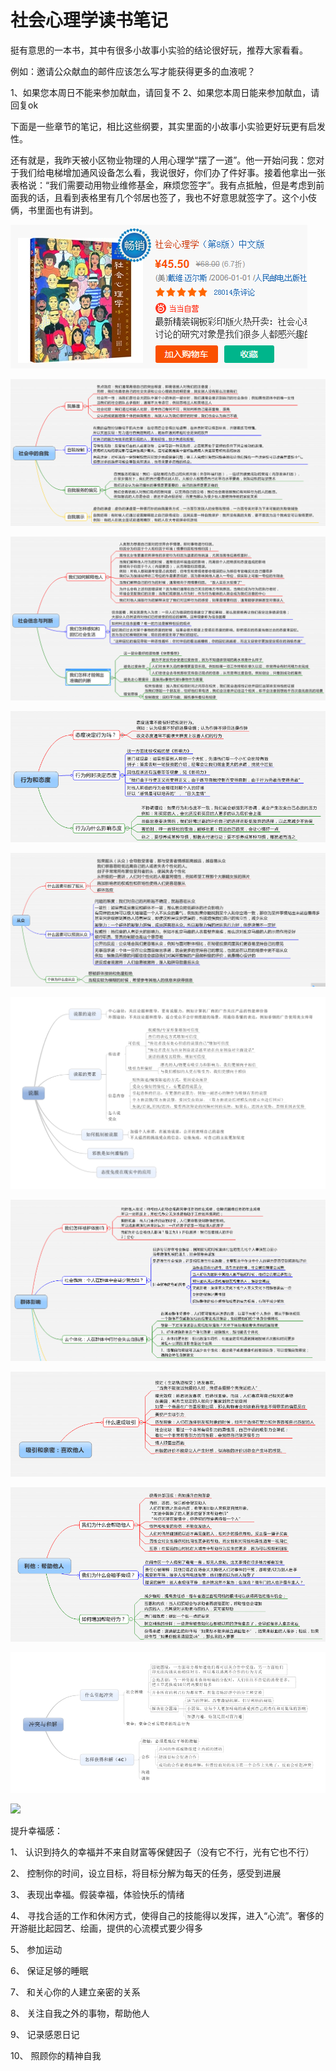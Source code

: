 # 社会心理学读书笔记 #

挺有意思的一本书，其中有很多小故事小实验的结论很好玩，推荐大家看看。

例如：邀请公众献血的邮件应该怎么写才能获得更多的血液呢？

1、如果您本周日不能来参加献血，请回复不
2、如果您本周日能来参加献血，请回复ok

下面是一些章节的笔记，相比这些纲要，其实里面的小故事小实验更好玩更有启发性。

还有就是，我昨天被小区物业物理的人用心理学“摆了一道”。他一开始问我：您对于我们给电梯增加通风设备怎么看，我说很好，你们办了件好事。接着他拿出一张表格说：“我们需要动用物业维修基金，麻烦您签字”。我有点抵触，但是考虑到前面我的话，且看到表格里有几个邻居也签了，我也不好意思就签字了。这个小伎俩，书里面也有讲到。

![](img/psyc/1.jpg)

![](img/psyc/2.jpg)

![](img/psyc/3.jpg)

![](img/psyc/4.jpg)

![](img/psyc/5.jpg)

![](img/psyc/6.jpg)

![](img/psyc/7.jpg)

![](img/psyc/8.jpg)

![](img/psyc/9.jpg)

![](img/psyc/10.jpg)

![](img/c_in_GO/help.jpg)

提升幸福感： 


1、  认识到持久的幸福并不来自财富等保健因子（没有它不行，光有它也不行）

2、  控制你的时间，设立目标，将目标分解为每天的任务，感受到进展

3、  表现出幸福。假装幸福，体验快乐的情绪

4、  寻找合适的工作和休闲方式，使得自己的技能得以发挥，进入“心流”。奢侈的开游艇比起园艺、绘画，提供的心流模式要少得多

5、  参加运动

6、  保证足够的睡眠

7、  和关心你的人建立亲密的关系

8、  关注自我之外的事物，帮助他人

9、  记录感恩日记

10、              照顾你的精神自我